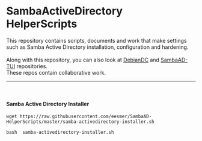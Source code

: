 # SambaActiveDirectory HelperScripts
This repository contains scripts, documents and work that make settings such as Samba Active Directory installation, configuration and hardening. <br>
<br>
Along with this repository, you can also look at [DebianDC](https://github.com/eesmer/DebianDC) and [SambaAD-TUI](https://github.com/eesmer/sambad-tui) repositories. <br>
These repos contain collaborative work. <br>

---

<br>

#### Samba Active Directory Installer
```
wget https://raw.githubusercontent.com/eesmer/SambaAD-HelperScripts/master/samba-activedirectory-installer.sh
```
```
bash  samba-activedirectory-installer.sh
```
